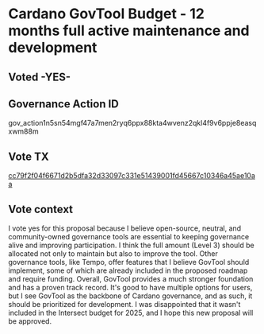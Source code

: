 # Cardano GovTool Budget - 12 months full active maintenance and development
## Voted -YES-
## Governance Action ID
gov_action1n5sn54mgf47a7men2ryq6ppx88kta4wvenz2qkl4f9v6ppje8easqxwm88m
## Vote TX
[cc79f2f04f6671d2b5dfa32d33097c331e51439001fd45667c10346a45ae10aa](https://cexplorer.io/tx/cc79f2f04f6671d2b5dfa32d33097c331e51439001fd45667c10346a45ae10aa)
## Vote context
I vote yes for this proposal because I believe open-source, neutral, and community-owned governance tools are essential to keeping governance alive and improving participation. I think the full amount (Level 3) should be allocated not only to maintain but also to improve the tool. Other governance tools, like Tempo, offer features that I believe GovTool should implement, some of which are already included in the proposed roadmap and require funding. Overall, GovTool provides a much stronger foundation and has a proven track record. It's good to have multiple options for users, but I see GovTool as the backbone of Cardano governance, and as such, it should be prioritized for development. I was disappointed that it wasn't included in the Intersect budget for 2025, and I hope this new proposal will be approved.
